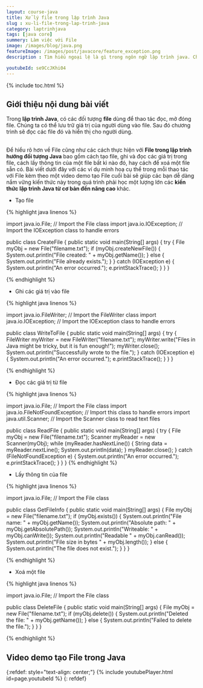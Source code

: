 ```yaml
---
layout: course-java
title: Xử lý file trong lập trình Java
slug : xu-li-file-trong-lap-trinh-java
category: laptrinhjava
tags: [java core]
summery: Làm việc với File
image: /images/blog/java.png
featureImage: /images/post/javacore/feature_exception.png
description : Tìm hiểu ngoại lệ là gì trong ngôn ngữ lập trình java. Chúng ta sẽ tìm hiểu check exception và uncheck exception là gì. Cách sử dụng try catch finaly để bắt ngoại lệ trong ngôn ngữ lập trình và các phương pháp ném ngoại lệ trong ngôn ngữ java.

youtubeId: se9CcJKhi04
---
```


{% include toc.html %}

## **Giới thiệu nội dung bài viết**

Trong <b>lập trình Java</b>, có các đối tượng <b>file</b> dùng để thao tác đọc, mở đóng file. Chúng ta có thể lưu trữ giá trị của người dùng vào file. Sau đó chương trình sẽ đọc các file đó và hiển thị cho người dùng. 

<br>
Để hiểu rõ hơn về File cũng như các cách thực hiện với <b>File trong lập trình hướng đối tượng Java</b> bao gồm cách tạo file, ghi và đọc các giá trị trong file, cách lấy thông tin của một file bất kì nào đó, hay cách để xoá một file sẵn có. Bài viết dưới đây với các ví dụ minh hoạ cụ thể trong mỗi thao tác với File kèm theo một video demo tạo File cuối bài sẽ giúp các bạn dễ dàng nắm vững kiến thức này trong quá trình phải học một lượng lớn các <b>kiến thức lập trình Java từ cơ bản đến nâng cao</b> khác.




- Tạo file

{% highlight java linenos %}

import java.io.File;  // Import the File class
import java.io.IOException;  // Import the IOException class to handle errors

public class CreateFile {
  public static void main(String[] args) {
    try {
      File myObj = new File("filename.txt");
      if (myObj.createNewFile()) {
        System.out.println("File created: " + myObj.getName());
      } else {
        System.out.println("File already exists.");
      }
    } catch (IOException e) {
      System.out.println("An error occurred.");
      e.printStackTrace();
    }
  }
}

{% endhighlight %}

- Ghi các giá trị vào file

{% highlight java linenos %}

import java.io.FileWriter;   // Import the FileWriter class
import java.io.IOException;  // Import the IOException class to handle errors

public class WriteToFile {
  public static void main(String[] args) {
    try {
      FileWriter myWriter = new FileWriter("filename.txt");
      myWriter.write("Files in Java might be tricky, but it is fun enough!");
      myWriter.close();
      System.out.println("Successfully wrote to the file.");
    } catch (IOException e) {
      System.out.println("An error occurred.");
      e.printStackTrace();
    }
  }
}

{% endhighlight %}

- Đọc các giá trị từ file

{% highlight java linenos %}

import java.io.File;  // Import the File class
import java.io.FileNotFoundException;  // Import this class to handle errors
import java.util.Scanner; // Import the Scanner class to read text files

public class ReadFile {
  public static void main(String[] args) {
    try {
      File myObj = new File("filename.txt");
      Scanner myReader = new Scanner(myObj);
      while (myReader.hasNextLine()) {
        String data = myReader.nextLine();
        System.out.println(data);
      }
      myReader.close();
    } catch (FileNotFoundException e) {
      System.out.println("An error occurred.");
      e.printStackTrace();
    }
  }
}
{% endhighlight %}

- Lấy thông tin của file

{% highlight java linenos %}

import java.io.File;  // Import the File class

public class GetFileInfo { 
  public static void main(String[] args) {
    File myObj = new File("filename.txt");
    if (myObj.exists()) {
      System.out.println("File name: " + myObj.getName());
      System.out.println("Absolute path: " + myObj.getAbsolutePath());
      System.out.println("Writeable: " + myObj.canWrite());
      System.out.println("Readable " + myObj.canRead());
      System.out.println("File size in bytes " + myObj.length());
    } else {
      System.out.println("The file does not exist.");
    }
  }
}

{% endhighlight %}

- Xoá một file

{% highlight java linenos %}

import java.io.File;  // Import the File class

public class DeleteFile {
  public static void main(String[] args) { 
    File myObj = new File("filename.txt"); 
    if (myObj.delete()) { 
      System.out.println("Deleted the file: " + myObj.getName());
    } else {
      System.out.println("Failed to delete the file.");
    } 
  } 
}

{% endhighlight %}


## **Video demo tạo File  trong Java**

{:refdef: style="text-align: center;"}
{% include youtubePlayer.html id=page.youtubeId %}
{: refdef}
